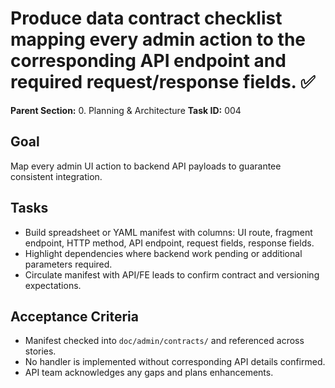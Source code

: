# Produce data contract checklist mapping every admin action to the corresponding API endpoint and required request/response fields. ✅

**Parent Section:** 0. Planning & Architecture
**Task ID:** 004

## Goal
Map every admin UI action to backend API payloads to guarantee consistent integration.

## Tasks
- Build spreadsheet or YAML manifest with columns: UI route, fragment endpoint, HTTP method, API endpoint, request fields, response fields.
- Highlight dependencies where backend work pending or additional parameters required.
- Circulate manifest with API/FE leads to confirm contract and versioning expectations.

## Acceptance Criteria
- Manifest checked into `doc/admin/contracts/` and referenced across stories.
- No handler is implemented without corresponding API details confirmed.
- API team acknowledges any gaps and plans enhancements.
